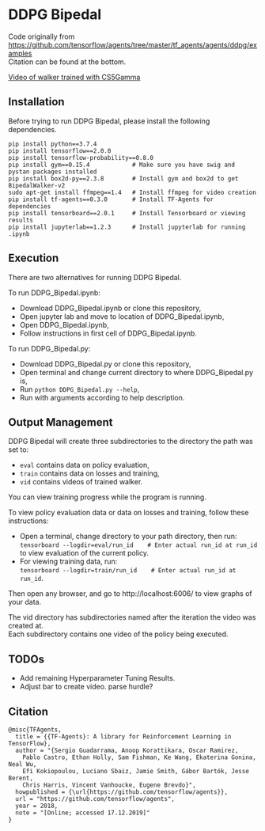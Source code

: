 # DDPG Bipedal
Code originally from https://github.com/tensorflow/agents/tree/master/tf_agents/agents/ddpg/examples   
Citation can be found at the bottom.

[Video of walker trained with CS5Gamma](/mr/Results/CS5Gamma/videos/390000/openaigym.video.11.699876.video000000.mp4)
## Installation
Before trying to run DDPG Bipedal, please install the following dependencies.
```
pip install python==3.7.4
pip install tensorflow==2.0.0
pip install tensorflow-probability==0.8.0
pip install gym==0.15.4            # Make sure you have swig and pystan packages installed
pip install box2d-py==2.3.8        # Install gym and box2d to get BipedalWalker-v2
sudo apt-get install ffmpeg==1.4   # Install ffmpeg for video creation
pip install tf-agents==0.3.0       # Install TF-Agents for dependencies
pip install tensorboard==2.0.1     # Install Tensorboard or viewing results
pip install jupyterlab==1.2.3      # Install jupyterlab for running .ipynb
```
## Execution

There are two alternatives for running DDPG Bipedal.

To run DDPG_Bipedal.ipynb:
- Download DDPG_Bipedal.ipynb or clone this repository,
- Open jupyter lab and move to location of DDPG_Bipedal.ipynb,
- Open DDPG_Bipedal.ipynb,
- Follow instructions in first cell of DDPG_Bipedal.ipynb.

To run DDPG_Bipedal.py:
- Download DDPG_Bipedal.py or clone this repository,
- Open terminal and change current directory to where DDPG_Bipedal.py is,
- Run ```python DDPG_Bipedal.py --help```,
- Run with arguments according to help description.

## Output Management

DDPG Bipedal will create three subdirectories to the directory the path was set to:
- ```eval``` contains data on policy evaluation,
- ```train``` contains data on losses and training,
- ```vid``` contains videos of trained walker.

You can view training progress while the program is running.

To view policy evaluation data or data on losses and training, follow these instructions:

- Open a terminal, change directory to your path directory, then run:  
```tensorboard --logdir=eval/run_id    # Enter actual run_id at run_id```  
to view evaluation of the current policy.
- For viewing training data, run:  
```tensorboard --logdir=train/run_id    # Enter actual run_id at run_id```.

Then open any browser, and go to http://localhost:6006/ to view graphs of your data.

The vid directory has subdirectories named after the iteration the video was created at.  
Each subdirectory contains one video of the policy being executed.

## TODOs

- Add remaining Hyperparameter Tuning Results.
- Adjust bar to create video. parse hurdle?

## Citation
```
@misc{TFAgents,
  title = {{TF-Agents}: A library for Reinforcement Learning in TensorFlow},
  author = "{Sergio Guadarrama, Anoop Korattikara, Oscar Ramirez,
    Pablo Castro, Ethan Holly, Sam Fishman, Ke Wang, Ekaterina Gonina, Neal Wu,
    Efi Kokiopoulou, Luciano Sbaiz, Jamie Smith, Gábor Bartók, Jesse Berent,
    Chris Harris, Vincent Vanhoucke, Eugene Brevdo}",
  howpublished = {\url{https://github.com/tensorflow/agents}},
  url = "https://github.com/tensorflow/agents",
  year = 2018,
  note = "[Online; accessed 17.12.2019]"
}
```
